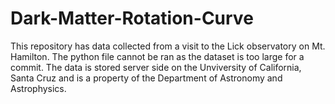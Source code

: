 # Dark-Matter-Rotation-Curve
This repository has data collected from a visit to the Lick observatory on Mt. Hamilton. The python file cannot be ran as the dataset is too large for a commit. The data is stored server side on the Unviversity of California, Santa Cruz and is a property of the Department of Astronomy and Astrophysics.
